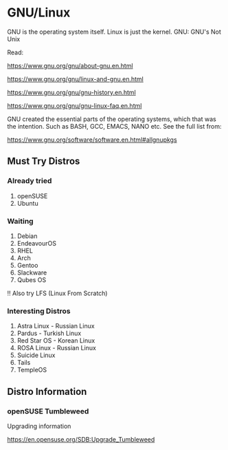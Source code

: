 # GNU/Linux

GNU is the operating system itself. Linux is just the kernel.
GNU: GNU's Not Unix

Read:

<https://www.gnu.org/gnu/about-gnu.en.html>

<https://www.gnu.org/gnu/linux-and-gnu.en.html>

<https://www.gnu.org/gnu/gnu-history.en.html>

<https://www.gnu.org/gnu/gnu-linux-faq.en.html>

GNU created the essential parts of the operating systems, which that was the intention.
Such as BASH, GCC, EMACS, NANO etc. See the full list from:

<https://www.gnu.org/software/software.en.html#allgnupkgs>

## Must Try Distros

### Already tried

1) openSUSE
2) Ubuntu

### Waiting

1) Debian
2) EndeavourOS
3) RHEL
4) Arch
5) Gentoo
6) Slackware
7) Qubes OS

:bangbang: Also try LFS (Linux From Scratch)

### Interesting Distros

1) Astra Linux - Russian Linux
2) Pardus - Turkish Linux
3) Red Star OS - Korean Linux
4) ROSA Linux - Russian Linux
5) Suicide Linux
6) Tails
7) TempleOS

## Distro Information

### openSUSE Tumbleweed

Upgrading information

<https://en.opensuse.org/SDB:Upgrade_Tumbleweed>
